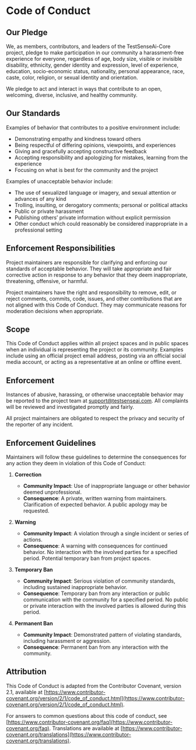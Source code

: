 # Code of Conduct

## Our Pledge

We, as members, contributors, and leaders of the TestSenseAi-Core project, pledge to make participation in our community a harassment-free experience for everyone, regardless of age, body size, visible or invisible disability, ethnicity, gender identity and expression, level of experience, education, socio-economic status, nationality, personal appearance, race, caste, color, religion, or sexual identity and orientation.

We pledge to act and interact in ways that contribute to an open, welcoming, diverse, inclusive, and healthy community.

## Our Standards

Examples of behavior that contributes to a positive environment include:

- Demonstrating empathy and kindness toward others
- Being respectful of differing opinions, viewpoints, and experiences
- Giving and gracefully accepting constructive feedback
- Accepting responsibility and apologizing for mistakes, learning from the experience
- Focusing on what is best for the community and the project

Examples of unacceptable behavior include:

- The use of sexualized language or imagery, and sexual attention or advances of any kind
- Trolling, insulting, or derogatory comments; personal or political attacks
- Public or private harassment
- Publishing others’ private information without explicit permission
- Other conduct which could reasonably be considered inappropriate in a professional setting

## Enforcement Responsibilities

Project maintainers are responsible for clarifying and enforcing our standards of acceptable behavior. They will take appropriate and fair corrective action in response to any behavior that they deem inappropriate, threatening, offensive, or harmful.

Project maintainers have the right and responsibility to remove, edit, or reject comments, commits, code, issues, and other contributions that are not aligned with this Code of Conduct. They may communicate reasons for moderation decisions when appropriate.

## Scope

This Code of Conduct applies within all project spaces and in public spaces when an individual is representing the project or its community. Examples include using an official project email address, posting via an official social media account, or acting as a representative at an online or offline event.

## Enforcement

Instances of abusive, harassing, or otherwise unacceptable behavior may be reported to the project team at [support@testsenseai.com](mailto:support@testsenseai.com). All complaints will be reviewed and investigated promptly and fairly.

All project maintainers are obligated to respect the privacy and security of the reporter of any incident.

## Enforcement Guidelines

Maintainers will follow these guidelines to determine the consequences for any action they deem in violation of this Code of Conduct:

1. **Correction**

   - **Community Impact**: Use of inappropriate language or other behavior deemed unprofessional.
   - **Consequence**: A private, written warning from maintainers. Clarification of expected behavior. A public apology may be requested.

2. **Warning**

   - **Community Impact**: A violation through a single incident or series of actions.
   - **Consequence**: A warning with consequences for continued behavior. No interaction with the involved parties for a specified period. Potential temporary ban from project spaces.

3. **Temporary Ban**

   - **Community Impact**: Serious violation of community standards, including sustained inappropriate behavior.
   - **Consequence**: Temporary ban from any interaction or public communication with the community for a specified period. No public or private interaction with the involved parties is allowed during this period.

4. **Permanent Ban**

   - **Community Impact**: Demonstrated pattern of violating standards, including harassment or aggression.
   - **Consequence**: Permanent ban from any interaction with the community.

## Attribution

This Code of Conduct is adapted from the Contributor Covenant, version 2.1, available at [https://www.contributor-covenant.org/version/2/1/code_of_conduct.html](https://www.contributor-covenant.org/version/2/1/code_of_conduct.html).

For answers to common questions about this code of conduct, see [https://www.contributor-covenant.org/faq](https://www.contributor-covenant.org/faq). Translations are available at [https://www.contributor-covenant.org/translations](https://www.contributor-covenant.org/translations).
